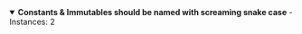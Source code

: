 
 <details open> 
 <summary> 
 <Strong>Constants & Immutables should be named with screaming snake case</Strong> - Instances: 2 
 </summary>
